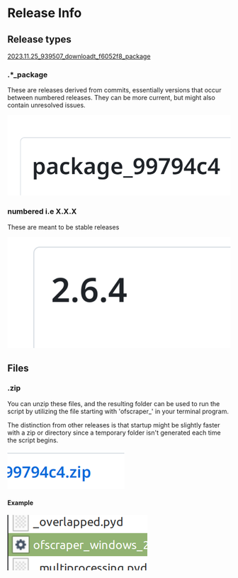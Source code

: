 # Release Info

## Release types

[2023.11.25\_939507\_downloadt\_f6052f8\_package](https://github.com/datawhores/OF-Scraper/releases/tag/f6052f8)

### .\*\_package

These are releases derived from commits, essentially versions that occur between numbered releases. They can be more current, but might also contain unresolved issues.

![](<../.gitbook/assets/image (1) (2) (1).png>)

### numbered i.e X.X.X

These are meant to be stable releases

![](<../.gitbook/assets/image (2) (2).png>)

##

## Files

### .zip

You can unzip these files, and the resulting folder can be used to run the script by utilizing the file starting with 'ofscraper\_' in your terminal program.&#x20;

The distinction from other releases is that startup might be slightly faster with a zip or directory since a temporary folder isn't generated each time the script begins.

![](<../.gitbook/assets/image (12).png>)

#### Example

![](<../.gitbook/assets/image (1) (2).png>)

###







